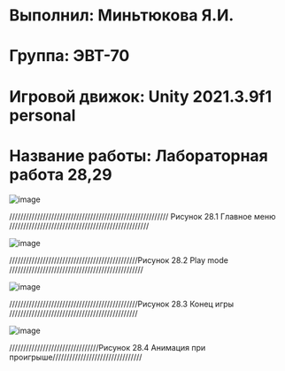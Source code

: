 # Выполнил: Миньтюкова Я.И.
# Группа: ЭВТ-70
# Игровой движок: Unity 2021.3.9f1 personal
# Название работы: Лабораторная работа 28,29

![image](https://user-images.githubusercontent.com/32439405/205076783-8a34ee5d-90cd-4a4f-95b7-95055ebd29a7.png)

///////////////////////////////////////////////////////// Рисунок 28.1 Главное меню //////////////////////////////////////////////////

![image](https://user-images.githubusercontent.com/32439405/205076960-3d73e9b1-e6f3-44d4-aae7-278572f811cf.png)

//////////////////////////////////////////////Рисунок 28.2 Play mode ////////////////////////////////////////////////

![image](https://user-images.githubusercontent.com/32439405/205077070-b18d1723-ed5e-44ba-aa91-fe70856ea80e.png)

//////////////////////////////////////////////Рисунок 28.3 Конец игры //////////////////////////////////////////////

![image](https://user-images.githubusercontent.com/32439405/205077297-62f2358e-7819-4af7-8d3d-2837c8ff646c.png)

////////////////////////////////Рисунок 28.4 Анимация при проигрыше////////////////////////////////
